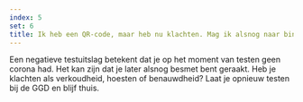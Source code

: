 ```yaml
---
index: 5
set: 6
title: Ik heb een QR-code, maar heb nu klachten. Mag ik alsnog naar binnen?
---
```

Een negatieve testuitslag betekent dat je op het moment van testen geen corona had. Het kan zijn dat je later alsnog besmet bent geraakt. Heb je klachten als verkoudheid, hoesten of benauwdheid? Laat je opnieuw testen bij de GGD en blijf thuis.
